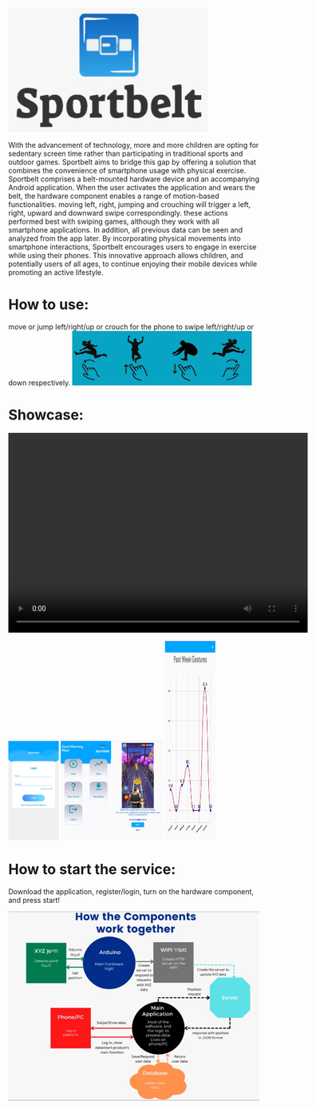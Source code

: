 <img src="app/src/main/res/drawable-mdpi/sportbelt_logo.jpeg" width="400" height="250" />

With the advancement of technology, more and more children are opting for sedentary screen time rather than participating in traditional sports and outdoor games. Sportbelt aims to bridge this gap by offering a solution that combines the convenience of smartphone usage with physical exercise.
Sportbelt comprises a belt-mounted hardware device and an accompanying Android application. When the user activates the application and wears the belt, the hardware component enables a range of motion-based functionalities. moving left, right, jumping and crouching will trigger a left, right, upward and downward swipe correspondingly. these actions performed best with swiping games, although they work with all smartphone applications. In addition, all previous data can be seen and analyzed from the app later.
By incorporating physical movements into smartphone interactions, Sportbelt encourages users to engage in exercise while using their phones. This innovative approach allows children, and potentially users of all ages, to continue enjoying their mobile devices while promoting an active lifestyle.
# How to use:
move or jump left/right/up or crouch for the phone to swipe left/right/up or down respectively.
<img src="app/src/main/res/drawable-mdpi/move_to_swipe.png" />

# Showcase:
<video src='https://github.com/maor1122/Sportbelt/assets/62097305/6bd44a3d-3570-44eb-adb9-35b1e2ca8d10' height='400' width='600' autoplay loop>
</video>

<p align="left">
  <img src="res/login.jpeg" width="20%" height="20%">
  <img src="res/menu.jpeg" width="20%" height="20%">
  <img src="res/how-to-use.jpeg" width="20%" height="20%">
  <img src="res/data.jpeg" width="20%" height="398">
</p>

# How to start the service:
Download the application, register/login, turn on the hardware component, and press start!

<img src="app/src/main/res/drawable-mdpi/components.jpeg" />

